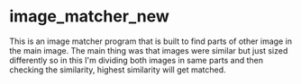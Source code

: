 # image_matcher_new
This is an image matcher program that is built to find parts of other image in the main image. The main thing was that images were similar but just sized differently so in this I'm dividing both images in same parts and then checking the similarity, highest similarity will get matched.

